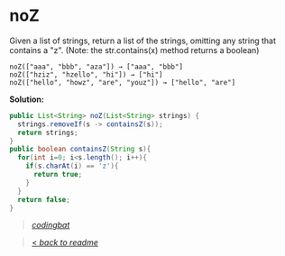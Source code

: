 # noZ

Given a list of strings, return a list of the strings, omitting any string that contains a "z". (Note: the str.contains(x) method returns a boolean)

```
noZ(["aaa", "bbb", "aza"]) → ["aaa", "bbb"]
noZ(["hziz", "hzello", "hi"]) → ["hi"]
noZ(["hello", "howz", "are", "youz"]) → ["hello", "are"]
```

**Solution:**

```java
public List<String> noZ(List<String> strings) {
  strings.removeIf(s -> containsZ(s));
  return strings;
}
public boolean containsZ(String s){
  for(int i=0; i<s.length(); i++){
    if(s.charAt(i) == 'z'){
      return true;
    }
  }
  return false;
}
```

> _[codingbat](https://codingbat.com/prob/p105671)_

> [< _back to readme_](FINDREPLACEREADME)